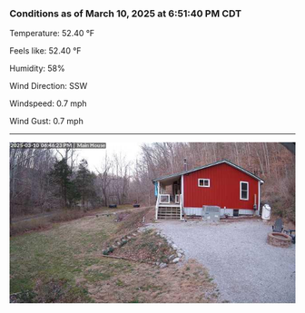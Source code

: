 ### Conditions as of March 10, 2025 at 6:51:40 PM CDT 

Temperature: 52.40 &deg;F

Feels like: 52.40 &deg;F

Humidity: 58%

Wind Direction: SSW

Windspeed: 0.7 mph

Wind Gust: 0.7 mph

---

<img src="./images/latest.jpeg"/>

